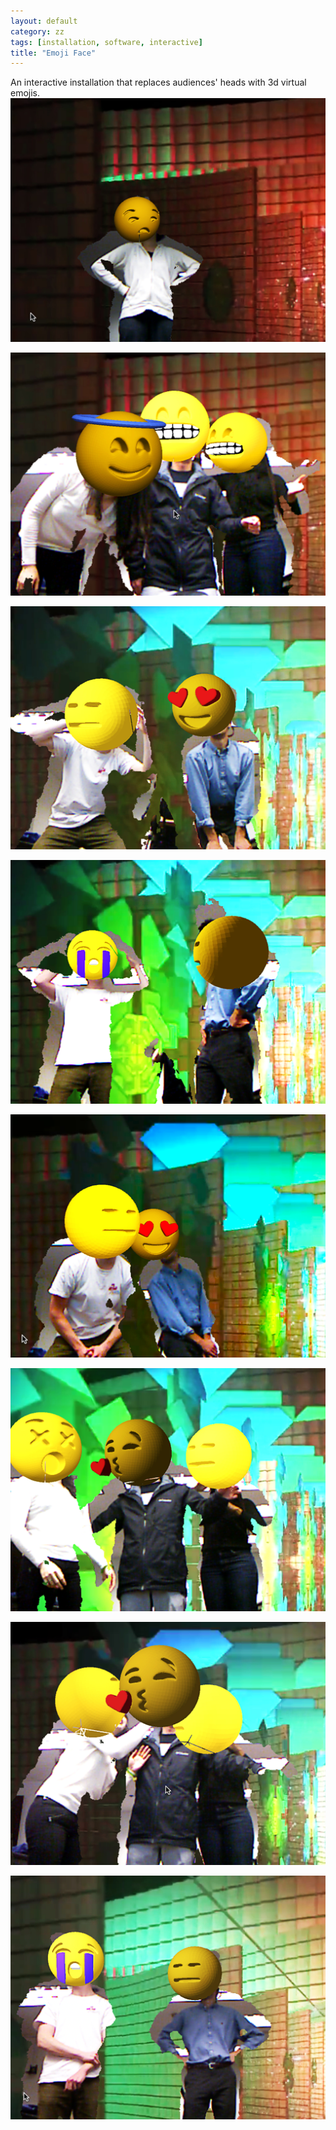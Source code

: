 ```yaml
---
layout: default
category: zz
tags: [installation, software, interactive]
title: "Emoji Face"
---
```

An interactive installation that replaces audiences' heads with 3d virtual emojis.
![](/assets/image/zz/zz_emojiface_0.jpg)

![](/assets/image/zz/zz_emojiface_1.jpg)

![](/assets/image/zz/zz_emojiface_2.jpg)

![](/assets/image/zz/zz_emojiface_3.jpg)

![](/assets/image/zz/zz_emojiface_4.jpg)

![](/assets/image/zz/zz_emojiface_5.jpg)

![](/assets/image/zz/zz_emojiface_6.jpg)

![](/assets/image/zz/zz_emojiface_7.jpg)

